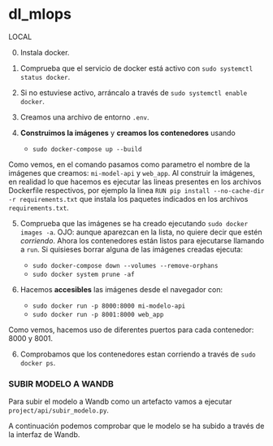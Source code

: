# dl_mlops

LOCAL

0. Instala docker.

1. Comprueba que el servicio de docker está activo con `sudo systemctl status docker`.

2. Si no estuviese activo, arráncalo a través de `sudo systemctl enable docker`.

3. Creamos una archivo de entorno `.env`.

4. **Construimos la imágenes** y **creamos los contenedores** usando 
    
    - `sudo docker-compose up --build`

Como vemos, en el comando pasamos como parametro el nombre de la imágenes que creamos: `mi-model-api` y `web_app`. Al construir la imágenes, en realidad lo que hacemos es ejecutar las lineas presentes en los archivos Dockerfile respectivos, por ejemplo la linea `RUN pip install --no-cache-dir -r requirements.txt` que instala los paquetes indicados en los archivos `requirements.txt`. 

5. Comprueba que las imágenes se ha creado ejecutando `sudo docker images -a`. OJO: aunque aparezcan en la lista, no quiere decir que estén <em>corriendo</em>. Ahora los contenedores están listos para ejecutarse llamando a `run`. Si quisieses borrar alguna de las imágenes creadas ejecuta:

    - `sudo docker-compose down --volumes --remove-orphans`
    - `sudo docker system prune -af`

5. Hacemos **accesibles** las imágenes desde el navegador con: 

    - `sudo docker run -p 8000:8000 mi-modelo-api`
    - `sudo docker run -p 8001:8000 web_app`

Como vemos, hacemos uso de diferentes puertos para cada contenedor: 8000 y 8001.

6. Comprobamos que los contenedores estan corriendo a través de `sudo docker ps`.



### SUBIR MODELO A WANDB

Para subir el modelo a Wandb como un artefacto vamos a ejecutar `project/api/subir_modelo.py`.

A continuación podemos comprobar que le modelo se ha subido a través de la interfaz de Wandb.


